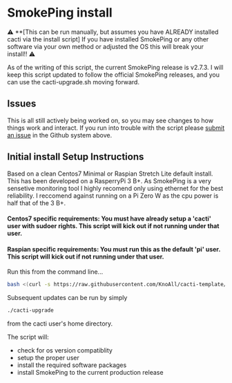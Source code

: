 # SmokePing install
:warning: **[This can be run manually, but assumes you have ALREADY installed cacti via the install script] If you have installed SmokePing or any other software via your own method or adjusted the OS this will break your install!! :warning:

As of the writing of this script, the current SmokePing release is v2.7.3. I will keep this script updated to follow the official SmokePing releases, and you can use the cacti-upgrade.sh moving forward.


## Issues
This is all still actively being worked on, so you may see changes to how things work and interact.
If you run into trouble with the script please [submit an issue](../../../../issues/) in the Github system above.


## Initial install Setup Instructions

Based on a clean Centos7 Minimal or Raspian Stretch Lite default install. This has been developed on a RasperryPi 3 B+. As SmokePing is a very sensetive monitoring tool I highly recomend only using ethernet for the best reliability. I reccomend against running on a Pi Zero W as the cpu power is half that of the 3 B+.

#### Centos7 specific requirements: You must have already setup a 'cacti' user with sudoer rights. This script will kick out if not running under that user.

#### Raspian specific requirements: You must run this as the default 'pi' user. This script will kick out if not running under that user.

Run this from the command line...
```bash
bash <(curl -s https://raw.githubusercontent.com/KnoAll/cacti-template/master/install/smokeping/install.sh)
```

Subsequent updates can be run by simply 
```bash
./cacti-upgrade
```
from the cacti user's home directory.

The script will:
* check for os version compatiblity
* setup the proper user
* install the required software packages
* install SmokePing to the current production release
